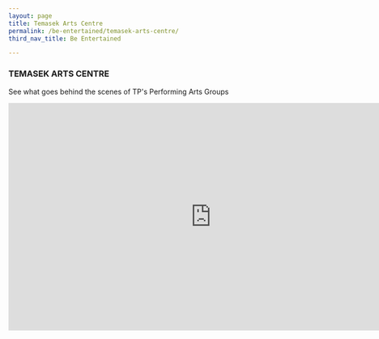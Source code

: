 ```yaml
---
layout: page
title: Temasek Arts Centre
permalink: /be-entertained/temasek-arts-centre/
third_nav_title: Be Entertained

---
```

### TEMASEK ARTS CENTRE ###
See what goes behind the scenes of TP's Performing Arts Groups
<iframe width="800" height="450" style="display:block;margin-left:auto;margin-right:auto;" src="https://www.youtube.com/embed/p27P9kSYUDg" frameborder="0" allow="accelerometer; autoplay; encrypted-media; gyroscope; picture-in-picture" allowfullscreen></iframe>